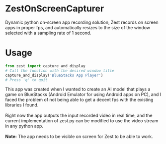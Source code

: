 # ZestOnScreenCapturer
Dynamic python on-screen app recording solution, Zest records on screen apps in proper fps, and automatically resizes to the size of the window selected with a sampling rate of 1 second.
# Usage
```py
from zest import capture_and_display
# Call the function with the desired window title
capture_and_display('BlueStacks App Player')
# Press 'q' to quit
```
This app was created when I wanted to create an AI model that plays a game on BlueStacks (Android Emulator for using Android apps on PC), and I faced the problem of not being able to get a decent fps with the existing libraries I found.
<br>
<br>
Right now the app outputs the input recorded video in real time, and the current implementation of zest.py can be modified to use the video stream in any python app.
<br><br>
**Note:** The app needs to be visible on screen for Zest to be able to work.
